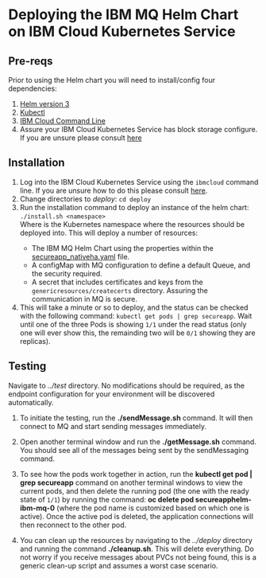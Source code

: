 # Deploying the IBM MQ Helm Chart on IBM Cloud Kubernetes Service

## Pre-reqs
Prior to using the Helm chart you will need to install/config four dependencies:
1. [Helm version 3](https://helm.sh/docs/intro/install/)
2. [Kubectl](https://kubernetes.io/docs/tasks/tools/)
3. [IBM Cloud Command Line](https://cloud.ibm.com/docs/cli?topic=cli-getting-started)
4. Assure your IBM Cloud Kubernetes Service has block storage configure. If you are unsure please consult [here](https://cloud.ibm.com/docs/containers?topic=containers-block_storage#install_block)


## Installation
1. Log into the IBM Cloud Kubernetes Service using the `ibmcloud` command line. If you are unsure how to do this please consult [here](https://cloud.ibm.com/docs/containers?topic=containers-cs_cli_install).
1. Change directories to *deploy*: `cd deploy`      
1. Run the installation command to deploy an instance of the helm chart: `./install.sh <namespace>`            
    Where <namespace> is the Kubernetes namespace where the resources should be deployed into. This will deploy a number of resources:
    * The IBM MQ Helm Chart using the properties within the [secureapp_nativeha.yaml](deploy/secureapp_nativeha.yaml) file.
    * A configMap with MQ configuration to define a default Queue, and the security required.
    * A secret that includes certificates and keys from the `genericresources/createcerts` directory. Assuring the communication in MQ is secure.
1. This will take a minute or so to deploy, and the status can be checked with the following command: `kubectl get pods | grep secureapp`. Wait until one of the three Pods is showing `1/1` under the read status (only one will ever show this, the remainding two will be `0/1` showing they are replicas).

## Testing
Navigate to *../test* directory. No modifications should be required, as the endpoint configuration for your environment will be discovered automatically.

1. To initiate the testing, run the **./sendMessage.sh** command. It will then connect to MQ and start sending messages immediately.

1. Open another terminal window and run the **./getMessage.sh** command. You should see all of the messages being sent by the sendMessaging command.

1. To see how the pods work together in action, run the **kubectl get pod | grep secureapp** command on another terminal windows to view the current pods, and then delete the running pod (the one with the ready state of `1/1`) by running the command: **oc delete pod secureapphelm-ibm-mq-0** (where the pod name is customized based on which one is active). Once the active pod is deleted, the application connections will then reconnect to the other pod.

1. You can clean up the resources by navigating to the *../deploy* directory and running the command **./cleanup.sh**. This will delete everything. Do not worry if you receive messages about PVCs not being found, this is a generic clean-up script and assumes a worst case scenario.
